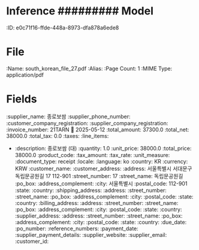 Inference
#########
Model
=====
:ID: e0c71f16-ffde-448a-8973-dfa878a6ede8

File
====
:Name: south_korean_file_27.pdf
:Alias:
:Page Count: 1
:MIME Type: application/pdf

Fields
======
:supplier_name: 종로보쌈
:supplier_phone_number:
:customer_company_registration:
:supplier_company_registration:
:invoice_number: 21TARN
:date: 2025-05-12
:total_amount: 37300.0
:total_net: 38000.0
:total_tax: 0.0
:taxes:
:line_items:
  * :description: 종로보쌈 (대)
    :quantity: 1.0
    :unit_price: 38000.0
    :total_price: 38000.0
    :product_code:
    :tax_amount:
    :tax_rate:
    :unit_measure:
:document_type: receipt
:locale:
  :language: ko
  :country: KR
  :currency: KRW
:customer_name:
:customer_address:
  :address: 서울특별시 서대문구
독립문공원길 17 112-901
  :street_number: 17
  :street_name: 독립문공원길
  :po_box:
  :address_complement:
  :city: 서울특별시
  :postal_code: 112-901
  :state:
  :country:
:shipping_address:
  :address:
  :street_number:
  :street_name:
  :po_box:
  :address_complement:
  :city:
  :postal_code:
  :state:
  :country:
:billing_address:
  :address:
  :street_number:
  :street_name:
  :po_box:
  :address_complement:
  :city:
  :postal_code:
  :state:
  :country:
:supplier_address:
  :address:
  :street_number:
  :street_name:
  :po_box:
  :address_complement:
  :city:
  :postal_code:
  :state:
  :country:
:due_date:
:po_number:
:reference_numbers:
:payment_date:
:supplier_payment_details:
:supplier_website:
:supplier_email:
:customer_id:
